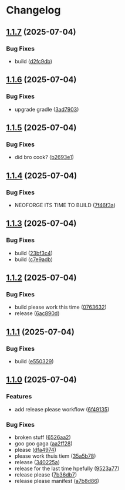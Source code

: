 # Changelog

## [1.1.7](https://github.com/seamusquinn29/all-dark-mc-mod/compare/v1.1.6...v1.1.7) (2025-07-04)


### Bug Fixes

* build ([d2fc9db](https://github.com/seamusquinn29/all-dark-mc-mod/commit/d2fc9db287bb18bd5b8f2e2c2aeee6d1c8900378))

## [1.1.6](https://github.com/seamusquinn29/all-dark-mc-mod/compare/v1.1.5...v1.1.6) (2025-07-04)


### Bug Fixes

* upgrade gradle ([3ad7903](https://github.com/seamusquinn29/all-dark-mc-mod/commit/3ad790344890c45399acfa07fcc886595d33c1eb))

## [1.1.5](https://github.com/seamusquinn29/all-dark-mc-mod/compare/v1.1.4...v1.1.5) (2025-07-04)


### Bug Fixes

* did bro cook? ([b2693e1](https://github.com/seamusquinn29/all-dark-mc-mod/commit/b2693e1cec63508d7f5996db11b25a03f09eddab))

## [1.1.4](https://github.com/seamusquinn29/all-dark-mc-mod/compare/v1.1.3...v1.1.4) (2025-07-04)


### Bug Fixes

* NEOFORGE ITS TIME TO BUILD ([7f46f3a](https://github.com/seamusquinn29/all-dark-mc-mod/commit/7f46f3ab7818a60f40e2fd562d4cf8f9f1c85c7e))

## [1.1.3](https://github.com/seamusquinn29/all-dark-mc-mod/compare/v1.1.2...v1.1.3) (2025-07-04)


### Bug Fixes

* build ([23bf3c4](https://github.com/seamusquinn29/all-dark-mc-mod/commit/23bf3c4f9bb6d6f9d216619a7e22f88219424397))
* build ([c7e9adb](https://github.com/seamusquinn29/all-dark-mc-mod/commit/c7e9adb13f48d4c1f8d1ce5a4a01ec666501e401))

## [1.1.2](https://github.com/seamusquinn29/all-dark-mc-mod/compare/v1.1.1...v1.1.2) (2025-07-04)


### Bug Fixes

* build please work this time ([0763632](https://github.com/seamusquinn29/all-dark-mc-mod/commit/07636320a657575ca6ba50bbf5d65528f56e7be5))
* release ([6ac890d](https://github.com/seamusquinn29/all-dark-mc-mod/commit/6ac890d1e4f060b3cd2d5dbe3cb3f6b89c7749e0))

## [1.1.1](https://github.com/seamusquinn29/all-dark-mc-mod/compare/v1.1.0...v1.1.1) (2025-07-04)


### Bug Fixes

* build ([e550329](https://github.com/seamusquinn29/all-dark-mc-mod/commit/e550329db0230c3efcbb2e716f89e70c6b209327))

## [1.1.0](https://github.com/seamusquinn29/all-dark-mc-mod/compare/v1.0.0...v1.1.0) (2025-07-04)


### Features

* add release please workflow ([6f49135](https://github.com/seamusquinn29/all-dark-mc-mod/commit/6f491351670def8b12fc797965b3158e8d73c0b1))


### Bug Fixes

* broken stuff ([6526aa2](https://github.com/seamusquinn29/all-dark-mc-mod/commit/6526aa206aef341555beb7be1cd08277603e082d))
* goo goo gaga ([aa2ff28](https://github.com/seamusquinn29/all-dark-mc-mod/commit/aa2ff28557419ff865c565e487ee6dd26f06b6da))
* please ([dfa4974](https://github.com/seamusquinn29/all-dark-mc-mod/commit/dfa497424c9d33dccc1cb1fda0acf9d2ab3d2308))
* please work thuis tiem ([35a5b78](https://github.com/seamusquinn29/all-dark-mc-mod/commit/35a5b78603dda07172d2290929d00032aea9ce1f))
* release ([340225a](https://github.com/seamusquinn29/all-dark-mc-mod/commit/340225a44493707ad3cad8b90101fd250da0924b))
* release for the last time hpefully ([9523a77](https://github.com/seamusquinn29/all-dark-mc-mod/commit/9523a779ee7a06fb1bb04fd7d89424ed827bd686))
* release please ([7b36db7](https://github.com/seamusquinn29/all-dark-mc-mod/commit/7b36db70825b5ff0bae8c0e2a31c3236f7ba3aab))
* release please manifest ([a7b8d86](https://github.com/seamusquinn29/all-dark-mc-mod/commit/a7b8d86a746bad804c2aeba455e4fd877e387c1a))
